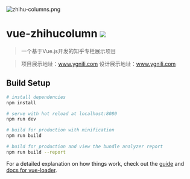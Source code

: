 ![zhihu-columns.png](http://upload-images.jianshu.io/upload_images/1158621-c2895c861d876ba8.png?imageMogr2/auto-orient/strip%7CimageView2/2/w/1240)

# vue-zhihucolumn   [![](https://img.shields.io/badge/zcool-%E6%B2%B9%E6%9F%91%E9%B8%9F%E6%A2%A8-yellow.svg)](http://www.zcool.com.cn/u/15243725)

> 一个基于Vue.js开发的知乎专栏展示项目

> 项目展示地址：www.ygnili.com
> 设计展示地址：www.ygnili.com 

## Build Setup

``` bash
# install dependencies
npm install

# serve with hot reload at localhost:8080
npm run dev

# build for production with minification
npm run build

# build for production and view the bundle analyzer report
npm run build --report
```

For a detailed explanation on how things work, check out the [guide](http://vuejs-templates.github.io/webpack/) and [docs for vue-loader](http://vuejs.github.io/vue-loader).
